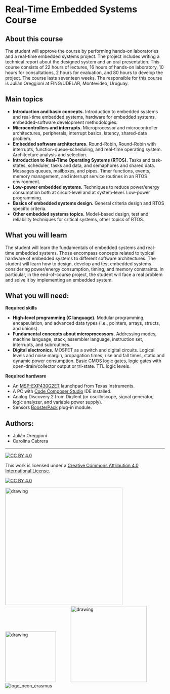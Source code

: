 # Real-Time Embedded Systems Course
## About this course
The student will approve the course by performing hands-on laboratories and a real-time embedded systems project. The project includes writing a technical report about the designed system and an oral presentation.
This course consists of 22 hours of lectures, 16 hours of hands-on laboratory, 10 hours for consultations, 2 hours for evaluation, and 80 hours to develop the project. The course lasts seventeen weeks.
The responsible for this course is Julián Oreggioni at FING/UDELAR, Montevideo, Uruguay.

## Main topics
* **Introduction and basic concepts.** Introduction to embedded systems and real-time embedded systems, hardware for embedded systems, embedded-software development methodologies.
* **Microcontrollers and interrupts.** Microprocessor and microcontroller architectures, peripherals, interrupt basics, latency, shared-data problem.
* **Embedded software architectures.** Round-Robin, Round-Robin with interrupts, function-queue-scheduling, and real-time operating system. Architecture analysis and selection.
* **Introduction to Real-Time Operating Systems (RTOS).** Tasks and task-states, scheduler, tasks and data, and semaphores and shared data. Messages queues, mailboxes, and pipes. Timer functions, events, memory management, and interrupt service routines in an RTOS environment.
* **Low-power embedded systems.** Techniques to reduce power/energy consumption both at circuit-level and at system-level. Low-power programming.
* **Basics of embedded systems design.** General criteria design and RTOS specific criteria.
* **Other embedded systems topics.** Model-based design, test and reliability techniques for critical systems, other topics of RTOS.

## What you will learn
The student will learn the fundamentals of embedded systems and real-time embedded systems. Those encompass concepts related to typical hardware of embedded systems to different software architectures.
The student will learn how to design, develop and test embedded systems considering power/energy consumption, timing, and memory constraints. In particular, in the end-of-course project, the student will face a real problem and solve it by implementing an embedded system.

## What you will need:
**Required skills**
* **High-level programming (C language).** Modular programming, encapsulation, and advanced data types (i.e., pointers, arrays, structs, and unions).
* **Fundamental concepts about microprocessors.** Addressing modes, machine language, stack, assembler language, instruction set, interrupts, and subroutines.
* **Digital electronics.** MOSFET as a switch and digital circuits. Logical levels and noise margin, propagation times, rise and fall times, static and dynamic power consumption. Basic CMOS logic gates, logic gates with open-drain/collector output or tri-state. TTL logic levels.

**Required hardware**
* An [MSP-EXP430G2ET](https://www.ti.com/tool/MSP-EXP430G2ET) launchpad from Texas Instruments.
* A PC with [Code Composer Studio](https://www.ti.com/tool/CCSTUDIO) IDE installed.
* Analog Discovery 2 from Digilent (or oscilloscope, signal generator, logic analyzer, and variable power supply).
* Sensors [BoosterPack](https://www.ti.com/tool/BOOSTXL-SENSORS) plug-in module.

## Authors:
* Julián Oreggioni
* Carolina Cabrera
***
[![CC BY 4.0][cc-by-shield]][cc-by]

This work is licensed under a
[Creative Commons Attribution 4.0 International License][cc-by].

[![CC BY 4.0][cc-by-image]][cc-by]

[cc-by]: http://creativecommons.org/licenses/by/4.0/
[cc-by-image]: https://i.creativecommons.org/l/by/4.0/88x31.png
[cc-by-shield]: https://img.shields.io/badge/License-CC%20BY%204.0-lightgrey.svg
<img src="https://bit.ly/35ifw5G" alt="drawing" width="370"/>&nbsp;&nbsp;&nbsp;&nbsp;&nbsp;&nbsp;&nbsp;&nbsp;&nbsp;&nbsp;&nbsp;&nbsp;<img src="https://www.fing.edu.uy/sites/default/files/2013/7186/logo_FING_rgb.jpg" alt="drawing" width="160"/>&nbsp;&nbsp;&nbsp;&nbsp;&nbsp;&nbsp;&nbsp;&nbsp;&nbsp;&nbsp;&nbsp;&nbsp;<img src="https://www.fing.edu.uy/proyectos/chicastics/img/logos/iie.png" alt="drawing" width="240"/>
![logo_neon_erasmus](https://user-images.githubusercontent.com/49734900/152565208-e9326ee5-a2a5-4096-bd2a-10ace4c855e6.png)
